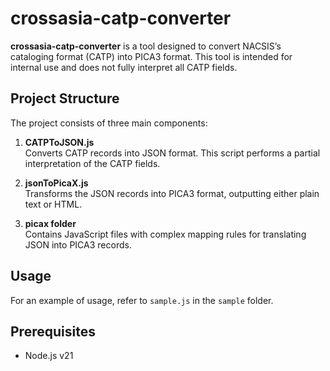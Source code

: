 # crossasia-catp-converter

**crossasia-catp-converter** is a tool designed to convert NACSIS’s cataloging format (CATP) into PICA3 format. This tool is intended for internal use and does not fully interpret all CATP fields.

## Project Structure

The project consists of three main components:

1. **CATPToJSON.js**  
   Converts CATP records into JSON format. This script performs a partial interpretation of the CATP fields.

2. **jsonToPicaX.js**  
   Transforms the JSON records into PICA3 format, outputting either plain text or HTML.

3. **picax folder**  
   Contains JavaScript files with complex mapping rules for translating JSON into PICA3 records.

## Usage

For an example of usage, refer to `sample.js` in the `sample` folder.

## Prerequisites

- Node.js v21
